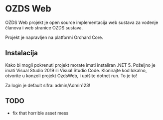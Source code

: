 # OZDS Web 

OZDS Web projekt je open source implementacija web sustava za vođenje
članova i web stranice OZDS sustava.
 
Projekt je napravljen na platformi Orchard Core.

## Instalacija

Kako bi mogli pokrenuti projekt morate imati instaliran .NET 5.
Poželjno je imati Visual Studio 2019 ili Visual Studio Code.
Klonirajte kod lokalno, otvorite u konzoli projekt OzdsWeb, i upišite
dotnet run. To je to!

Za login je default sifra: admin/Admin123!

## TODO

- fix that horrible asset mess
